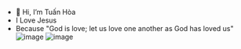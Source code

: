 - 👋 Hi, I’m Tuấn Hòa 
- I Love Jesus
- Because "God is love; let us love one another as God has loved us"
![image](https://github.com/AnhTuan30012005/Tearm-2-Year-1/assets/154312631/62c8a81b-47f7-441c-b831-5e7dbafc2820)
![image](https://github.com/AnhTuan30012005/picture-love/assets/154312631/a200e84e-331b-4d35-8ace-92e6a8bd6360)




